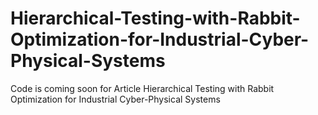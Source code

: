 # Hierarchical-Testing-with-Rabbit-Optimization-for-Industrial-Cyber-Physical-Systems
Code is coming soon for Article Hierarchical Testing with Rabbit Optimization for Industrial Cyber-Physical Systems
